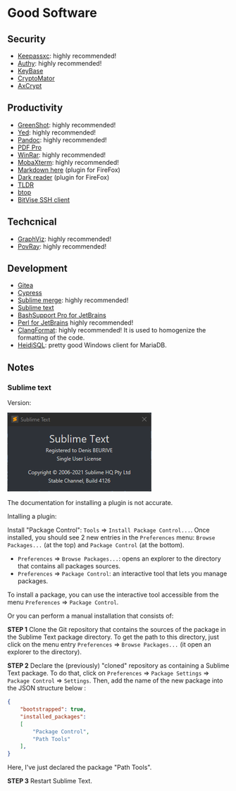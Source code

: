 # Good Software

## Security

* [Keepassxc](https://keepassxc.org/): highly recommended!
* [Authy](https://authy.com/): highly recommended!
* [KeyBase](https://keybase.io/)
* [CryptoMator](https://cryptomator.org/)
* [AxCrypt](https://www.axantum.com/)

## Productivity

* [GreenShot](https://getgreenshot.org/): highly recommended!
* [Yed](https://www.yworks.com/products/yed): highly recommended!
* [Pandoc](https://pandoc.org/): highly recommended!
* [PDF Pro](https://www.pdfpro10.com/)
* [WinRar](https://www.win-rar.com/): highly recommended!
* [MobaXterm](https://mobaxterm.mobatek.net/): highly recommended!
* [Markdown here](https://markdown-here.com/) (plugin for FireFox)
* [Dark reader](https://darkreader.org/) (plugin for FireFox)
* [TLDR](https://tldr.sh/)
* [btop](https://github.com/aristocratos/btop)
* [BitVise SSH client](https://www.bitvise.com/ssh-client)

## Techcnical

* [GraphViz](https://graphviz.org/): highly recommended!
* [PovRay](https://www.povray.org/): highly recommended!

## Development

* [Gitea](https://gitea.io/en-us/)
* [Cypress](https://www.cypress.io/)
* [Sublime merge](https://www.sublimemerge.com/): highly recommended!
* [Sublime text](https://www.sublimetext.com/)
* [BashSupport Pro for JetBrains](https://plugins.jetbrains.com/plugin/13841-bashsupport-pro)
* [Perl for JetBrains](https://plugins.jetbrains.com/plugin/7796-perl) highly recommended!
* [ClangFormat](https://clang.llvm.org/docs/ClangFormat.html): highly recommended! It is used to homogenize the formatting of the code.
* [HeidiSQL](https://www.heidisql.com/download.php?download=installer): pretty good Windows client for MariaDB.

## Notes

### Sublime text

Version:

![](images/sublime-text-version.png)

The documentation for installing a plugin is not accurate.

Intalling a plugin:

Install "Package Control": `Tools` => `Install Package Control...`. Once installed, you should see 2 new entries in the `Preferences` menu: `Browse Packages...` (at the top) and `Package Control` (at the bottom).

* `Preferences` => `Browse Packages...`: opens an explorer to the directory that contains all packages sources.
* `Preferences` => `Package Control`: an interactive tool that lets you manage packages.

To install a package, you can use the interactive tool accessible from the menu `Preferences` => `Package Control`.

Or you can perform a manual installation that consists of:

**STEP 1** Clone the Git repository that contains the sources of the package in the Sublime Text package directory. To get the path to this directory, just click on the menu entry `Preferences` => `Browse Packages...` (it open an explorer to the directory).

**STEP 2** Declare the (previously) "cloned" repository as containing a Sublime Text package. To do that, click on `Preferences` => `Package Settings` => `Package Control` => `Settings`. Then, add the name of the new package into the JSON structure below :

```json
{
	"bootstrapped": true,
	"installed_packages":
	[
		"Package Control",
		"Path Tools"
	],
}
```

Here, I've just declared the package "Path Tools".

**STEP 3** Restart Sublime Text.

